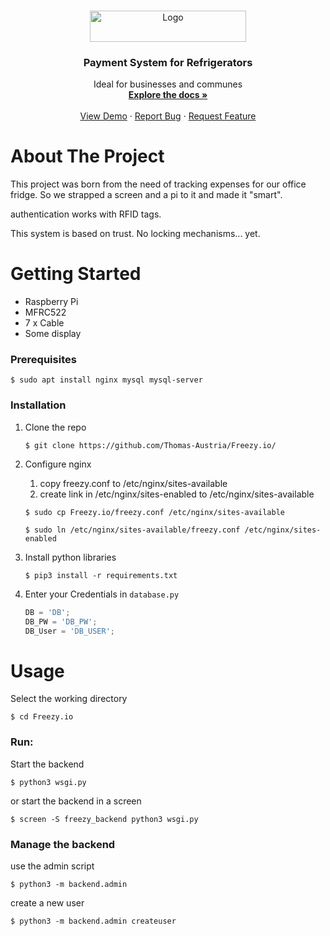 <!-- PROJECT LOGO -->
<br />
<p align="center">
  <a href="http://Freezy.io">
    <img src="http://laniax.eu/LOGOGITFREEZY.png" alt="Logo" width="250" height="50">
  </a>
   <h3 align="center">Payment System for Refrigerators</h3>

  <p align="center">
    Ideal for businesses and communes
    <br />
    <a href="https://github.com/Thomas-Austria/Freezy.io/"><strong>Explore the docs »</strong></a>
    <br />
    <br />
    <a href="https://github.com/Thomas-Austria/Freezy.io/">View Demo</a>
    ·
    <a href="https://github.com/Thomas-Austria/Freezy.io//issues">Report Bug</a>
    ·
    <a href="https://github.com/Thomas-Austria/Freezy.io/issues">Request Feature</a>
  </p>
</p>

<!-- ABOUT THE PROJECT -->
# About The Project

This project was born from the need of tracking expenses for our office fridge.
So we strapped a screen and a pi to it and made it "smart".

authentication works with RFID tags.

This system is based on trust. No locking mechanisms... yet.

<!-- GETTING STARTED -->
# Getting Started

  - Raspberry Pi
  - MFRC522
  - 7 x Cable
  - Some display
  
### Prerequisites
```shell
$ sudo apt install nginx mysql mysql-server
```

### Installation

1. Clone the repo
   ```shell
   $ git clone https://github.com/Thomas-Austria/Freezy.io/
   ```
2. Configure nginx 
   1. copy freezy.conf to /etc/nginx/sites-available 
   2. create link in /etc/nginx/sites-enabled to /etc/nginx/sites-available
   ```shell
   $ sudo cp Freezy.io/freezy.conf /etc/nginx/sites-available
   ```
   ```shell
   $ sudo ln /etc/nginx/sites-available/freezy.conf /etc/nginx/sites-enabled
   ```
2. Install python libraries
   ```shell
   $ pip3 install -r requirements.txt 
   ```
3. Enter your Credentials in `database.py`
   ```py
   DB = 'DB';
   DB_PW = 'DB_PW';
   DB_User = 'DB_USER';
   ```
   
   
   <!-- USAGE EXAMPLES -->
# Usage
Select the working directory
```shell
$ cd Freezy.io
```
### Run:
Start the backend
```shell
$ python3 wsgi.py
```

or start the backend in a screen
```shell
$ screen -S freezy_backend python3 wsgi.py
```

### Manage the backend

use the admin script
```shell
$ python3 -m backend.admin
```

create a new user
```shell
$ python3 -m backend.admin createuser
```
